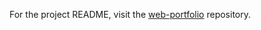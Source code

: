 For the project README, visit the [web-portfolio](https://github.com/dbowden713/web-portfolio) repository.
